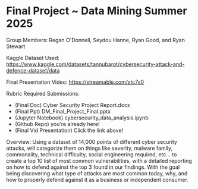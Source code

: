 # Final Project ~ Data Mining Summer 2025

Group Members:
Regan O'Donnell, Seydou Hanne, Ryan Good, and Ryan Stewart

Kaggle Dataset Used:
https://www.kaggle.com/datasets/tannubarot/cybersecurity-attack-and-defence-dataset/data

Final Presentation Video:
https://streamable.com/stc7s0

Rubric Required Submissions:
- (Final Doc) Cyber Security Project Report.docx
- (Final Ppt) DM_Final_Project_Final.pptx
- (Jupyter Notebook) cybersecurity_data_analysis.ipynb
- (Github Repo) you're already here!
- (Final Vid Presentation) Click the link above!

Overview:
Using a dataset of 14,000 points of different cyber security attacks, will categorize them on things like severity, malware family, commonality, technical difficulty, social engineering required, etc... to create a top 10 list of most common vulnerabilities, with a detailed reporting on how to defend against the top 3 found in our findings. With the goal being discovering what type of attacks are most common today, why, and how to properly defend against it as a business or independent consumer. 
